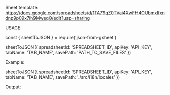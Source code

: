 Sheet template: https://docs.google.com/spreadsheets/d/1TA79qZ0TVai4XwFH4OUbmxIfxndnp9p09x7lh9MweqQ/edit?usp=sharing

USAGE:

const { sheetToJSON } = require('json-from-gsheet')


sheetToJSON({
    spreadsheetId: 'SPREADSHEET_ID',
    apiKey: 'API_KEY',
    tabName: 'TAB_NAME',
    savePath: 'PATH_TO_SAVE_FILES'
})


Example:

sheetToJSON({
    spreadsheetId: 'SPREADSHEET_ID',
    apiKey: 'API_KEY',
    tabName: 'TAB_NAME',
    savePath: './src/i18n/locales'
})

Output:

